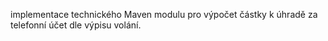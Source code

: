 implementace technického Maven modulu pro výpočet částky k úhradě za telefonní účet dle výpisu volání.
